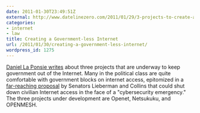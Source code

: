 ```yaml
---
date: 2011-01-30T23:49:51Z
external: http://www.datelinezero.com/2011/01/29/3-projects-to-create-a-government-less-internet-and-why-its-needed/
categories:
- internet
- law
title: Creating a Government-less Internet
url: /2011/01/30/creating-a-government-less-internet/
wordpress_id: 1275
---
```


<a href="http://www.datelinezero.com/2011/01/29/3-projects-to-create-a-government-less-internet-and-why-its-needed/">Daniel La Ponsie writes</a> about three projects that are underway to keep government out of the Internet. Many in the political class are quite comfortable with government blocks on internet access, epitomized in a <a href="http://www.wired.com/dangerroom/2010/06/lieberman-bill-gives-feds-emergency-powers-to-secure-civilian-net/">far-reaching proposal</a> by Senators Lieberman and Collins that could shut down civilian Internet access in the face of a "cybersecurity emergency." The three projects under development are Openet, Netsukuku, and OPENMESH.
